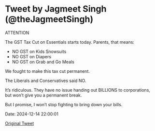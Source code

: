 # Tweet by Jagmeet Singh (@theJagmeetSingh)

ATTENTION

The GST Tax Cut on Essentials starts today. 
Parents, that means:

- NO GST on Kids Snowsuits
- NO GST on Diapers
- NO GST on Grab and Go Meals

We fought to make this tax cut permanent.

The Liberals and Conservatives said NO.

It’s ridiculous. They have no issue handing out BILLIONS to corporations, but won’t give you a permanent break.

But I promise, I won’t stop fighting to bring down your bills.

Date: 2024-12-14 22:00:01

[Original Tweet](https://x.com/theJagmeetSingh/status/1868053354540073179)
